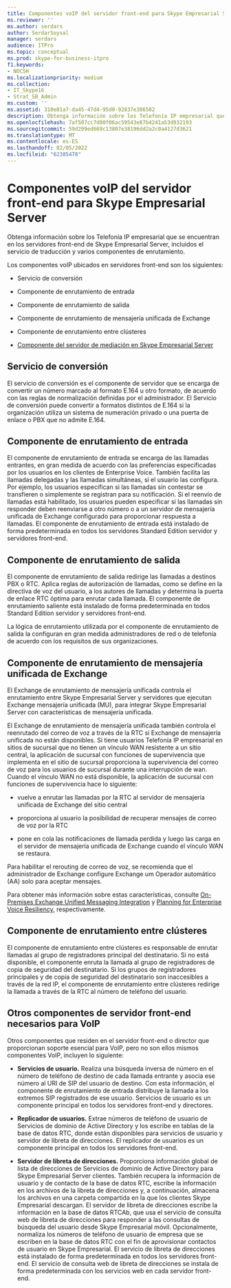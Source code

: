 ```yaml
---
title: Componentes voIP del servidor front-end para Skype Empresarial Server
ms.reviewer: ''
ms.author: serdars
author: SerdarSoysal
manager: serdars
audience: ITPro
ms.topic: conceptual
ms.prod: skype-for-business-itpro
f1.keywords:
- NOCSH
ms.localizationpriority: medium
ms.collection:
- IT_Skype16
- Strat_SB_Admin
ms.custom: ''
ms.assetid: 310e81a7-da45-47d4-95d0-92837e386502
description: Obtenga información sobre los Telefonía IP empresarial que se encuentran en los servidores front-end de Skype Empresarial Server, incluidos el servicio de traducción y varios componentes de enrutamiento.
ms.openlocfilehash: 7af507cc7d00f06ac59543e87b4241a53d932193
ms.sourcegitcommit: 59d209ed669c13807e38196dd2a2c0a4127d3621
ms.translationtype: MT
ms.contentlocale: es-ES
ms.lasthandoff: 02/05/2022
ms.locfileid: "62385478"
---
```

# <a name="front-end-server-voip-components-for-skype-for-business-server"></a>Componentes voIP del servidor front-end para Skype Empresarial Server

Obtenga información sobre los Telefonía IP empresarial que se encuentran en los servidores front-end de Skype Empresarial Server, incluidos el servicio de traducción y varios componentes de enrutamiento.

Los componentes voIP ubicados en servidores front-end son los siguientes:

- Servicio de conversión

- Componente de enrutamiento de entrada

- Componente de enrutamiento de salida

- Componente de enrutamiento de mensajería unificada de Exchange

- Componente de enrutamiento entre clústeres

- [Componente del servidor de mediación en Skype Empresarial Server](mediation-server.md)

## <a name="translation-service"></a>Servicio de conversión

El servicio de conversión es el componente de servidor que se encarga de convertir un número marcado al formato E.164 u otro formato, de acuerdo con las reglas de normalización definidas por el administrador. El Servicio de conversión puede convertir a formatos distintos de E.164 si la organización utiliza un sistema de numeración privado o una puerta de enlace o PBX que no admite E.164.

## <a name="inbound-routing-component"></a>Componente de enrutamiento de entrada

El componente de enrutamiento de entrada se encarga de las llamadas entrantes, en gran medida de acuerdo con las preferencias especificadas por los usuarios en los clientes de Enterprise Voice. También facilita las llamadas delegadas y las llamadas simultáneas, si el usuario las configura. Por ejemplo, los usuarios especifican si las llamadas sin contestar se transfieren o simplemente se registran para su notificación. Si el reenvío de llamadas está habilitado, los usuarios pueden especificar si las llamadas sin responder deben reenviarse a otro número o a un servidor de mensajería unificada de Exchange configurado para proporcionar respuesta a llamadas. El componente de enrutamiento de entrada está instalado de forma predeterminada en todos los servidores Standard Edition servidor y servidores front-end.

## <a name="outbound-routing-component"></a>Componente de enrutamiento de salida

El componente de enrutamiento de salida redirige las llamadas a destinos PBX o RTC. Aplica reglas de autorización de llamadas, como se define en la directiva de voz del usuario, a los autores de llamadas y determina la puerta de enlace RTC óptima para enrutar cada llamada. El componente de enrutamiento saliente está instalado de forma predeterminada en todos Standard Edition servidor y servidores front-end.

La lógica de enrutamiento utilizada por el componente de enrutamiento de salida la configuran en gran medida administradores de red o de telefonía de acuerdo con los requisitos de sus organizaciones.

## <a name="exchange-um-routing-component"></a>Componente de enrutamiento de mensajería unificada de Exchange

El Exchange de enrutamiento de mensajería unificada controla el enrutamiento entre Skype Empresarial Server y servidores que ejecutan Exchange mensajería unificada (MU), para integrar Skype Empresarial Server con características de mensajería unificada.

El Exchange de enrutamiento de mensajería unificada también controla el reenrutado del correo de voz a través de la RTC si Exchange de mensajería unificada no están disponibles. Si tiene usuarios Telefonía IP empresarial en sitios de sucursal que no tienen un vínculo WAN resistente a un sitio central, la aplicación de sucursal con funciones de supervivencia que implementa en el sitio de sucursal proporciona la supervivencia del correo de voz para los usuarios de sucursal durante una interrupción de wan. Cuando el vínculo WAN no está disponible, la aplicación de sucursal con funciones de supervivencia hace lo siguiente:

- vuelve a enrutar las llamadas por la RTC al servidor de mensajería unificada de Exchange del sitio central

- proporciona al usuario la posibilidad de recuperar mensajes de correo de voz por la RTC

- pone en cola las notificaciones de llamada perdida y luego las carga en el servidor de mensajería unificada de Exchange cuando el vínculo WAN se restaura.

Para habilitar el rerouting de correo de voz, se recomienda que el administrador de Exchange configure Exchange um Operador automático (AA) solo para aceptar mensajes.

Para obtener más información sobre estas características, consulte [On-Premises Exchange Unified Messaging Integration](/previous-versions/office/lync-server-2013/lync-server-2013-planning-for-exchange-unified-messaging-integration) y [Planning for Enterprise Voice Resiliency](/previous-versions/office/lync-server-2013/lync-server-2013-planning-for-enterprise-voice-resiliency), respectivamente.

## <a name="intercluster-routing-component"></a>Componente de enrutamiento entre clústeres

El componente de enrutamiento entre clústeres es responsable de enrutar llamadas al grupo de registradores principal del destinatario. Si no está disponible, el componente enruta la llamada al grupo de registradores de copia de seguridad del destinatario. Si los grupos de registradores principales y de copia de seguridad del destinatario son inaccesibles a través de la red IP, el componente de enrutamiento entre clústeres redirige la llamada a través de la RTC al número de teléfono del usuario.

## <a name="other-front-end-server-components-required-for-voip"></a>Otros componentes de servidor front-end necesarios para VoIP

Otros componentes que residen en el servidor front-end o director que proporcionan soporte esencial para VoIP, pero no son ellos mismos componentes VoIP, incluyen lo siguiente:

- **Servicios de usuario.** Realiza una búsqueda inversa de número en el número de teléfono de destino de cada llamada entrante y asocia ese número al URI de SIP del usuario de destino. Con esta información, el componente de enrutamiento de entrada distribuye la llamada a los extremos SIP registrados de ese usuario. Servicios de usuario es un componente principal en todos los servidores front-end y directores.

- **Replicador de usuarios.** Extrae números de teléfono de usuario de Servicios de dominio de Active Directory y los escribe en tablas de la base de datos RTC, donde están disponibles para servicios de usuario y servidor de libreta de direcciones. El replicador de usuarios es un componente principal en todos los servidores front-end.

- **Servidor de libreta de direcciones.** Proporciona información global de lista de direcciones de Servicios de dominio de Active Directory para Skype Empresarial Server clientes. También recupera la información de usuario y de contacto de la base de datos RTC, escribe la información en los archivos de la libreta de direcciones y, a continuación, almacena los archivos en una carpeta compartida en la que los clientes Skype Empresarial descargan. El servidor de libreta de direcciones escribe la información en la base de datos RTCAb, que usa el servicio de consulta web de libreta de direcciones para responder a las consultas de búsqueda del usuario desde Skype Empresarial móvil. Opcionalmente, normaliza los números de teléfono de usuario de empresa que se escriben en la base de datos RTC con el fin de aprovisionar contactos de usuario en Skype Empresarial. El servicio de libreta de direcciones está instalado de forma predeterminada en todos los servidores front-end. El servicio de consulta web de libreta de direcciones se instala de forma predeterminada con los servicios web en cada servidor front-end.